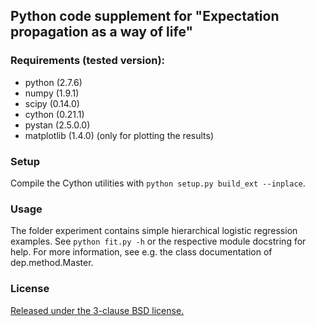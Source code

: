
Python code supplement for "Expectation propagation as a way of life"
---------------------------------------------------------------------

### Requirements (tested version):
- python (2.7.6)
- numpy (1.9.1)
- scipy (0.14.0)
- cython (0.21.1)
- pystan (2.5.0.0)
- matplotlib (1.4.0) (only for plotting the results)

### Setup
Compile the Cython utilities with `python setup.py build_ext --inplace`.

### Usage
The folder experiment contains simple hierarchical logistic regression examples.
See `python fit.py -h` or the respective module docstring for help. For more
information, see e.g. the class documentation of dep.method.Master.

### License
[Released under the 3-clause BSD license.](http://opensource.org/licenses/BSD-3-Clause)
 
